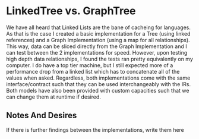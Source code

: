 # LinkedTree vs. GraphTree
We have all heard that Linked Lists are the bane of cacheing for languages. As that is the case
I created a basic implementation for a Tree (using linked references) and a Graph Implementation
(using a map for all relationships). This way, data can be sliced directly from the Graph Implementation
and I can test between the 2 implementations for speed. However, upon testing high depth 
data relationships, I found the tests ran pretty equivalently on my computer. I do have a top tier
machine, but I still expected more of a performance drop from a linked list which has to concatenate
all of the values when asked. Regardless, both implementations come with the same interface/contract
such that they can be used interchangeably with the IRs. Both models have also been provided with
custom capacities such that we can change them at runtime if desired.

## Notes And Desires
If there is further findings between the implementations, write them here